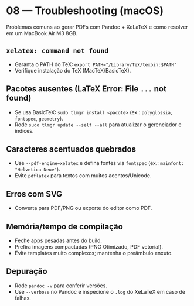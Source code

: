 # 08 — Troubleshooting (macOS)

Problemas comuns ao gerar PDFs com Pandoc + XeLaTeX e como resolver em um MacBook Air M3 8GB.

## `xelatex: command not found`

- Garanta o PATH do TeX: `export PATH="/Library/TeX/texbin:$PATH"`
- Verifique instalação do TeX (MacTeX/BasicTeX).

## Pacotes ausentes (LaTeX Error: File `...` not found)

- Se usa BasicTeX: `sudo tlmgr install <pacote>` (ex.: `polyglossia`, `fontspec`, `geometry`).
- Rode `sudo tlmgr update --self --all` para atualizar o gerenciador e índices.

## Caracteres acentuados quebrados

- Use `--pdf-engine=xelatex` e defina fontes via `fontspec` (ex.: `mainfont: "Helvetica Neue"`).
- Evite `pdflatex` para textos com muitos acentos/Unicode.

## Erros com SVG

- Converta para PDF/PNG ou exporte do editor como PDF.

## Memória/tempo de compilação

- Feche apps pesadas antes do build.
- Prefira imagens compactadas (PNG Otimizado, PDF vetorial).
- Evite templates muito complexos; mantenha o preâmbulo enxuto.

## Depuração

- Rode `pandoc -v` para conferir versões.
- Use `--verbose` no Pandoc e inspecione o `.log` do XeLaTeX em caso de falhas.

